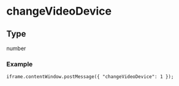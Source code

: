 # changeVideoDevice

## Type

number

### Example

```
iframe.contentWindow.postMessage({ "changeVideoDevice": 1 });
```
